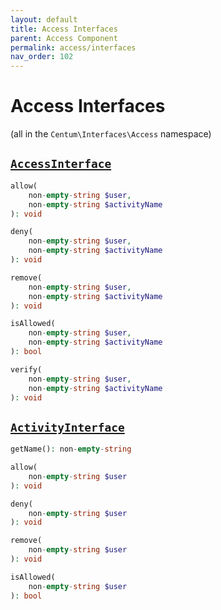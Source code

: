 ```yaml
---
layout: default
title: Access Interfaces
parent: Access Component
permalink: access/interfaces
nav_order: 102
---
```




# Access Interfaces

(all in the `Centum\Interfaces\Access` namespace)



## [`AccessInterface`](https://github.com/SidRoberts/centum/blob/main/src/Interfaces/Access/AccessInterface.php)

```php
allow(
    non-empty-string $user,
    non-empty-string $activityName
): void
```

```php
deny(
    non-empty-string $user,
    non-empty-string $activityName
): void
```

```php
remove(
    non-empty-string $user,
    non-empty-string $activityName
): void
```

```php
isAllowed(
    non-empty-string $user,
    non-empty-string $activityName
): bool
```

```php
verify(
    non-empty-string $user,
    non-empty-string $activityName
): void
```



## [`ActivityInterface`](https://github.com/SidRoberts/centum/blob/main/src/Interfaces/Access/ActivityInterface.php)

```php
getName(): non-empty-string
```

```php
allow(
    non-empty-string $user
): void
```

```php
deny(
    non-empty-string $user
): void
```

```php
remove(
    non-empty-string $user
): void
```

```php
isAllowed(
    non-empty-string $user
): bool
```
